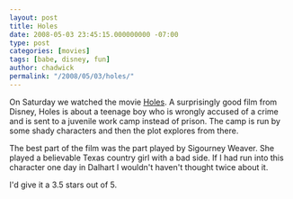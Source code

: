 ```yaml
---
layout: post
title: Holes
date: 2008-05-03 23:45:15.000000000 -07:00
type: post
categories: [movies]
tags: [babe, disney, fun]
author: chadwick
permalink: "/2008/05/03/holes/"
---
```

On Saturday we watched the movie
[Holes](http://www.imdb.com/title/tt0311289/). A surprisingly good film from
Disney, Holes is about a teenage boy who is wrongly accused of a crime and is
sent to a juvenile work camp instead of prison. The camp is run by some shady
characters and then the plot explores from there.

The best part of the film was the part played by Sigourney Weaver. She played
a believable Texas country girl with a bad side. If I had run into this
character one day in Dalhart I wouldn't haven't thought twice about it.

I'd give it a 3.5 stars out of 5.

